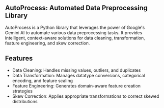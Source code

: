 ## AutoProcess: Automated Data Preprocessing Library

AutoProcess is a Python library that leverages the power of Google's Gemini AI to automate various data preprocessing tasks. It provides intelligent, context-aware solutions for data cleaning, transformation, feature engineering, and skew correction.


## Features

- Data Cleaning: Handles missing values, outliers, and duplicates
- Data Transformation: Manages datatype conversions, categorical encoding, and feature scaling
- Feature Engineering: Generates domain-aware feature creation strategies
- Skew Correction: Applies appropriate transformations to correct skewed distributions
